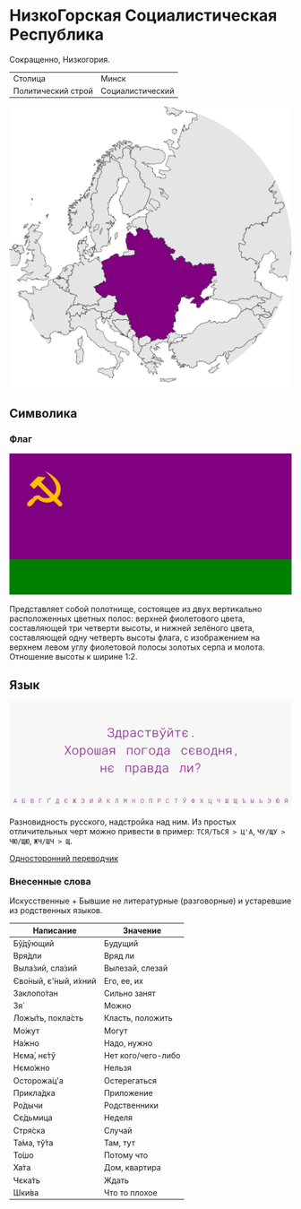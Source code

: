 # НизкоГорская Социалистическая Республика

Сокращенно, Низкогория.

|                   |                     |
|-------------------|---------------------|
|Столица            |Минск                |
|Политический строй |Социалистический     |

![На карте](https://raw.githubusercontent.com/sziberov/Nizkogoria/master/Map.png)

## Символика

### Флаг
![Флаг](https://raw.githubusercontent.com/sziberov/Nizkogoria/master/Flag.png)

Представляет собой полотнище, состоящее из двух вертикально расположенных цветных полос: верхней фиолетового цвета, составляющей три четверти высоты, и нижней зелёного цвета, составляющей одну четверть высоты флага, с изображением на верхнем левом углу фиолетовой полосы золотых серпа и молота. Отношение высоты к ширине 1:2.

## Язык
![Язык](https://raw.githubusercontent.com/sziberov/Nizkogoria/master/Language.png)

Разновидность русского, надстройка над ним. Из простых отличительных черт можно привести в пример: `ТСЯ/ТЬСЯ > Ц'А`, `ЧУ/ЩУ > ЧЮ/ЩЮ`, `ЖЧ/ШЧ > Щ`.

[Односторонний переводчик](https://sziberov.github.io/Nizkogoria/Translator.html)

### Внесенные слова
Искусственные + Бывшие не литературные (разговорные) и устаревшие из родственных языков.

| Написание            | Значение           |
| -------------------- | ------------------ |
| Бў́дўющий             | Будущий            |
| Вря́дли               | Вряд ли            |
| Выла́зий, сла́зий      | Вылезай, слезай    |
| Єво́ный, є'́ный, и́хний | Его, ее, их        |
| Заклопо́тан           | Сильно занят       |
| Зя́                   | Можно              |
| Ложы́ть, покла́сть     | Класть, положить   |
| Мо́жут                | Могут              |
| На́жно                | Надо, нужно        |
| Нєма́, нє́тў           | Нет кого/чего-либо |
| Нємо́жно              | Нельзя             |
| Осторожа́ц'а          | Остерегаться       |
| Прикла́дка            | Приложение         |
| Ро́дычи               | Родственники       |
| Сє́дьмица             | Неделя             |
| Стря́ска              | Случай             |
| Та́ма, тў́та           | Там, тут           |
| То́шо                 | Потому что         |
| Ха́та                 | Дом, квартира      |
| Чєка́ть               | Ждать              |
| Шки́ва                | Что то плохое      |
